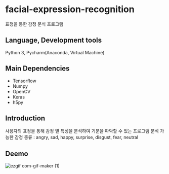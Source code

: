 # facial-expression-recognition
표정을 통한 감정 분석 프로그램

## Language, Development tools
Python 3, Pycharm(Anaconda, Virtual Machine)

## Main Dependencies
- Tensorflow
- Numpy
- OpenCV
- Keras
- h5py

## Introduction
사용자의 표정을 통해 감정 별 특성을 분석하여 기분을 파악할 수 있는 프로그램
분석 가능한 감정 종류 : angry, sad, happy, surprise, disgust, fear, neutral

## Deemo
![ezgif com-gif-maker (1)](https://user-images.githubusercontent.com/93585651/145572208-149f87b6-ff97-40ec-a2fe-e7bc385233b2.gif)


